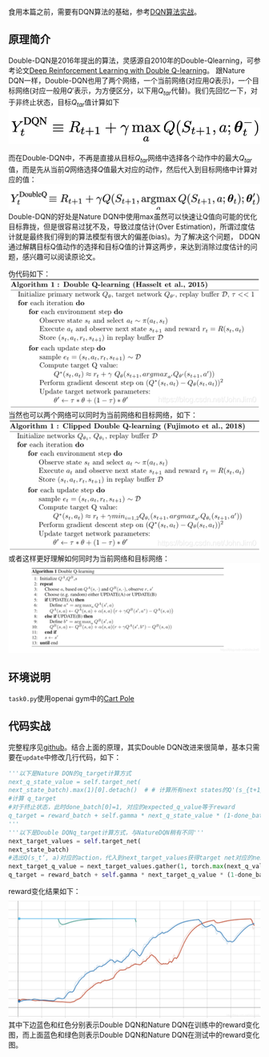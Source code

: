 食用本篇之前，需要有DQN算法的基础，参考[DQN算法实战](../DQN)。

## 原理简介

Double-DQN是2016年提出的算法，灵感源自2010年的Double-Qlearning，可参考论文[Deep Reinforcement Learning with Double Q-learning](https://arxiv.org/abs/1509.06461)。
跟Nature DQN一样，Double-DQN也用了两个网络，一个当前网络(对应用$Q$表示)，一个目标网络(对应一般用$Q'$表示，为方便区分，以下用$Q_{tar}$代替)。我们先回忆一下，对于非终止状态，目标$Q_{tar}$值计算如下
![在这里插入图片描述](assets/20201222145725907.png)

而在Double-DQN中，不再是直接从目标$Q_{tar}$网络中选择各个动作中的最大$Q_{tar}$值，而是先从当前$Q$网络选择$Q$值最大对应的动作，然后代入到目标网络中计算对应的值：
![在这里插入图片描述](assets/20201222150225327.png)
Double-DQN的好处是Nature DQN中使用max虽然可以快速让Q值向可能的优化目标靠拢，但是很容易过犹不及，导致过度估计(Over Estimation)，所谓过度估计就是最终我们得到的算法模型有很大的偏差(bias)。为了解决这个问题， DDQN通过解耦目标Q值动作的选择和目标Q值的计算这两步，来达到消除过度估计的问题，感兴趣可以阅读原论文。

伪代码如下：
![在这里插入图片描述](assets/watermark,type_ZmFuZ3poZW5naGVpdGk,shadow_10,text_aHR0cHM6Ly9ibG9nLmNzZG4ubmV0L0pvaG5KaW0w,size_16,color_FFFFFF,t_70.png)
当然也可以两个网络可以同时为当前网络和目标网络，如下：
![在这里插入图片描述](assets/watermark,type_ZmFuZ3poZW5naGVpdGk,shadow_10,text_aHR0cHM6Ly9ibG9nLmNzZG4ubmV0L0pvaG5KaW0w,size_16,color_FFFFFF,t_70-20210328110837146.png)
或者这样更好理解如何同时为当前网络和目标网络：
![在这里插入图片描述](assets/watermark,type_ZmFuZ3poZW5naGVpdGk,shadow_10,text_aHR0cHM6Ly9ibG9nLmNzZG4ubmV0L0pvaG5KaW0w,size_16,color_FFFFFF,t_70-20210328110837157.png)

## 环境说明

```task0.py```使用openai gym中的[Cart Pole](https://www.gymlibrary.ml/environments/classic_control/cart_pole/)

## 代码实战
完整程序见[github](https://github.com/JohnJim0816/reinforcement-learning-tutorials/tree/master/DoubleDQN)。结合上面的原理，其实Double DQN改进来很简单，基本只需要在```update```中修改几行代码，如下：
```python
'''以下是Nature DQN的q_target计算方式
next_q_state_value = self.target_net(
next_state_batch).max(1)[0].detach()  # # 计算所有next states的Q'(s_{t+1})的最大值，Q'为目标网络的q函数,比如tensor([ 0.0060, -0.0171,...,])
#计算 q_target
#对于终止状态，此时done_batch[0]=1, 对应的expected_q_value等于reward
q_target = reward_batch + self.gamma * next_q_state_value * (1-done_batch[0])
'''
'''以下是Double DQNq_target计算方式，与NatureDQN稍有不同'''
next_target_values = self.target_net(
next_state_batch)
#选出Q(s_t‘, a)对应的action，代入到next_target_values获得target net对应的next_q_value，即Q’(s_t|a=argmax Q(s_t‘, a))
next_target_q_value = next_target_values.gather(1, torch.max(next_q_values, 1)[1].unsqueeze(1)).squeeze(1)
q_target = reward_batch + self.gamma * next_target_q_value * (1-done_batch[0])
```
reward变化结果如下：
![在这里插入图片描述](assets/watermark,type_ZmFuZ3poZW5naGVpdGk,shadow_10,text_aHR0cHM6Ly9ibG9nLmNzZG4ubmV0L0pvaG5KaW0w,size_16,color_FFFFFF,t_70-20210328110837128.png)
其中下边蓝色和红色分别表示Double DQN和Nature DQN在训练中的reward变化图，而上面蓝色和绿色则表示Double DQN和Nature DQN在测试中的reward变化图。
